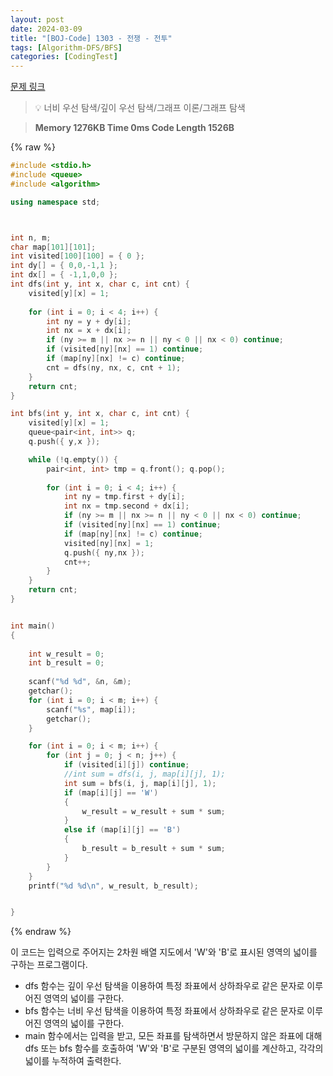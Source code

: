 ```yaml
---
layout: post
date: 2024-03-09
title: "[BOJ-Code] 1303 - 전쟁 - 전투"
tags: [Algorithm-DFS/BFS]
categories: [CodingTest]
---
```


[문제 링크](https://www.acmicpc.net/problem/1303)


> 💡 너비 우선 탐색/깊이 우선 탐색/그래프 이론/그래프 탐색


> **Memory   1276KB                                   Time   0ms                               Code Length   1526B**



{% raw %}
```c++
#include <stdio.h>
#include <queue>
#include <algorithm>

using namespace std;



int n, m;
char map[101][101];
int visited[100][100] = { 0 };
int dy[] = { 0,0,-1,1 };
int dx[] = { -1,1,0,0 };
int dfs(int y, int x, char c, int cnt) {
	visited[y][x] = 1;
	
	for (int i = 0; i < 4; i++) {
		int ny = y + dy[i];
		int nx = x + dx[i];
		if (ny >= m || nx >= n || ny < 0 || nx < 0) continue;
		if (visited[ny][nx] == 1) continue;
		if (map[ny][nx] != c) continue;
		cnt = dfs(ny, nx, c, cnt + 1);
	}
	return cnt;
}

int bfs(int y, int x, char c, int cnt) {
	visited[y][x] = 1;
	queue<pair<int, int>> q;
	q.push({ y,x });

	while (!q.empty()) {
		pair<int, int> tmp = q.front(); q.pop();
		
		for (int i = 0; i < 4; i++) {
			int ny = tmp.first + dy[i];
			int nx = tmp.second + dx[i];
			if (ny >= m || nx >= n || ny < 0 || nx < 0) continue;
			if (visited[ny][nx] == 1) continue;
			if (map[ny][nx] != c) continue;
			visited[ny][nx] = 1;
			q.push({ ny,nx });
			cnt++;
		}
	}
	return cnt;
}


int main()
{
	
	int w_result = 0;
	int b_result = 0;
	
	scanf("%d %d", &n, &m);
	getchar();
	for (int i = 0; i < m; i++) {
		scanf("%s", map[i]);
		getchar();
	}

	for (int i = 0; i < m; i++) {
		for (int j = 0; j < n; j++) {
			if (visited[i][j]) continue;
			//int sum = dfs(i, j, map[i][j], 1);
			int sum = bfs(i, j, map[i][j], 1);
			if (map[i][j] == 'W')
			{
				w_result = w_result + sum * sum;
			}
			else if (map[i][j] == 'B')
			{
				b_result = b_result + sum * sum;
			}
		}
	}
	printf("%d %d\n", w_result, b_result);


}
```
{% endraw %}



이 코드는 입력으로 주어지는 2차원 배열 지도에서 'W'와 'B'로 표시된 영역의 넓이를 구하는 프로그램이다.

- dfs 함수는 깊이 우선 탐색을 이용하여 특정 좌표에서 상하좌우로 같은 문자로 이루어진 영역의 넓이를 구한다.
- bfs 함수는 너비 우선 탐색을 이용하여 특정 좌표에서 상하좌우로 같은 문자로 이루어진 영역의 넓이를 구한다.
- main 함수에서는 입력을 받고, 모든 좌표를 탐색하면서 방문하지 않은 좌표에 대해 dfs 또는 bfs 함수를 호출하여 'W'와 'B'로 구분된 영역의 넓이를 계산하고, 각각의 넓이를 누적하여 출력한다.

